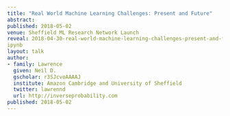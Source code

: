 ```yaml
---
title: "Real World Machine Learning Challenges: Present and Future"
abstract: 
published: 2018-05-02
venue: Sheffield ML Research Network Launch
reveal: 2018-04-30-real-world-machine-learning-challenges-present-and-future.slides.html
ipynb
layout: talk
author:
- family: Lawrence
  given: Neil D.
  gscholar: r3SJcvoAAAAJ
  institute: Amazon Cambridge and University of Sheffield
  twitter: lawrennd
  url: http://inverseprobability.com
published: 2018-05-02
---
```

